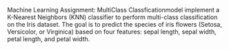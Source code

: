  Machine Learning Assignment: MultiClass Classficationmodel
implement a K-Nearest Neighbors (KNN) classifier to perform multi-class classification on the Iris dataset. 
The goal is to predict the species of iris flowers (Setosa, Versicolor, 
or Virginica) based on four features: sepal length, sepal width, petal length, and petal width. 

